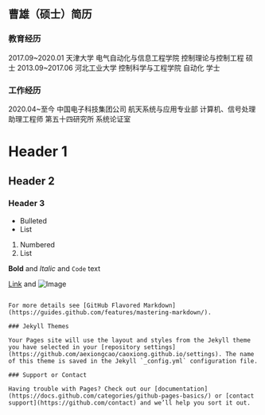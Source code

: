 ## 曹雄（硕士）简历

### 教育经历
2017.09~2020.01 天津大学              电气自动化与信息工程学院  控制理论与控制工程   硕士
2013.09~2017.06 河北工业大学          控制科学与工程学院        自动化              学士

### 工作经历
2020.04~至今    中国电子科技集团公司   航天系统与应用专业部      计算机、信号处理     助理工程师
                第五十四研究所        系统论证室     


# Header 1
## Header 2
### Header 3

- Bulleted
- List

1. Numbered
2. List

**Bold** and _Italic_ and `Code` text

[Link](url) and ![Image](src)
```

For more details see [GitHub Flavored Markdown](https://guides.github.com/features/mastering-markdown/).

### Jekyll Themes

Your Pages site will use the layout and styles from the Jekyll theme you have selected in your [repository settings](https://github.com/aexiongcao/caoxiong.github.io/settings). The name of this theme is saved in the Jekyll `_config.yml` configuration file.

### Support or Contact

Having trouble with Pages? Check out our [documentation](https://docs.github.com/categories/github-pages-basics/) or [contact support](https://github.com/contact) and we’ll help you sort it out.
